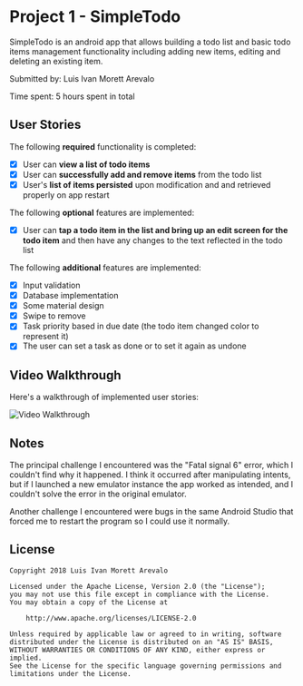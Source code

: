 # Project 1 - SimpleTodo

SimpleTodo is an android app that allows building a todo list and basic todo items management functionality including adding new items, editing and deleting an existing item.

Submitted by: Luis Ivan Morett Arevalo

Time spent: 5 hours spent in total

## User Stories

The following **required** functionality is completed:

* [x] User can **view a list of todo items**
* [x] User can **successfully add and remove items** from the todo list
* [x] User's **list of items persisted** upon modification and and retrieved properly on app restart

The following **optional** features are implemented:

* [x] User can **tap a todo item in the list and bring up an edit screen for the todo item** and then have any changes to the text reflected in the todo list

The following **additional** features are implemented:

* [x] Input validation
* [x] Database implementation
* [x] Some material design
* [x] Swipe to remove
* [x] Task priority based in due date (the todo item changed color to represent it)
* [x] The user can set a task as done or to set it again as undone

## Video Walkthrough

Here's a walkthrough of implemented user stories:

<img src='walkthrough.gif' title='Video Walkthrough' width='' alt='Video Walkthrough' />

## Notes

The principal challenge I encountered was the "Fatal signal 6" error, which I couldn't find why it happened. I think it occurred after manipulating intents, but if I launched a new emulator instance the app worked as intended, and I couldn't solve the error in the original emulator.

Another challenge I encountered were bugs in the same Android Studio that forced me to restart the program so I could use it normally.

## License

    Copyright 2018 Luis Ivan Morett Arevalo

    Licensed under the Apache License, Version 2.0 (the "License");
    you may not use this file except in compliance with the License.
    You may obtain a copy of the License at

        http://www.apache.org/licenses/LICENSE-2.0

    Unless required by applicable law or agreed to in writing, software
    distributed under the License is distributed on an "AS IS" BASIS,
    WITHOUT WARRANTIES OR CONDITIONS OF ANY KIND, either express or implied.
    See the License for the specific language governing permissions and
    limitations under the License.
